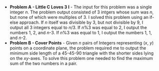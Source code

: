 * __Problem A \- Little C Loves 3 I__ \- The input for this problem was a single integer _n_\. The problem output consisted of 3 intgers whose sum was _n_, but none of which were multiples of 3\. 
I solved this problem using an if\-else approach\. If _n_ itself was divisible by 3, but not divisible by 9, I output all 3 integers equal to _n_/3\. If _n_%3 was equal to 2, I output the numbers 1, 2, and _n_\-3\.
If _n_%3 was equal to 1, I output the numbers 1, 1, and _n_\-2\.
* __Problem B \- Cover Points__ \- Given _n_ pairs of Integers representing \(_x_, _y_\) points on a coordinate plane, the problem required me to output the minimum side length of a 45\-45\-90 triangle with the shorter sides lying on the _xy_\-axes\.
To solve this problem one needed to find the maximum sum of the two numbers in a pair.
